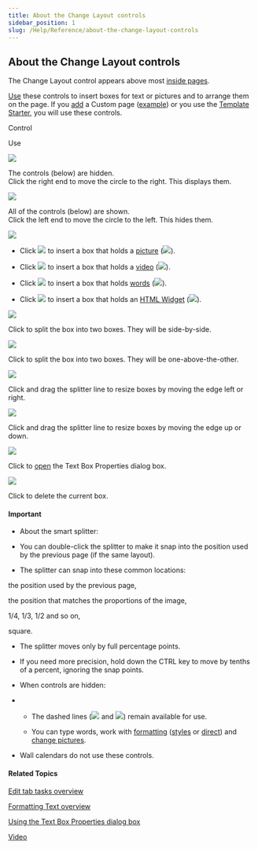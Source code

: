 ```yaml
---
title: About the Change Layout controls
sidebar_position: 1
slug: /Help/Reference/about-the-change-layout-controls
---
```


## About the Change Layout controls

The Change Layout control appears above most [inside pages](../../Concepts/Inside_pages.md).

[Use](Using_the_Change_Layout_controls.md) these controls to insert boxes for text or pictures and to arrange them on the page. If you [add](Add_a_page.md) a Custom page ([example](Custom_page_template_example.md)) or you use the [Template Starter](../../Concepts/Template_Starter.md), you will use these controls.

 

Control

Use

![](/ref-docs-assets/images/Tasks/Edit_tasks/ChangeLayoutHiddenLITE.png)

The controls (below) are hidden.  
Click the right end to move the circle to the right. This displays them.

![](/ref-docs-assets/images/Tasks/Edit_tasks/ChangeLayoutDisplayedLITE.png)

All of the controls (below) are shown.  
Click the left end to move the circle to the left. This hides them.

![](/ref-docs-assets/images/Tasks/Edit_tasks/PicVidTxtWidget.png)

-   Click ![](/ref-docs-assets/images/Tasks/Edit_tasks/PictureOnly.png) to insert a box that holds a [picture](../../Concepts/Picture.md) ([![](/ref-docs-assets/images/Tasks/imageplaceholder.png)](../../Concepts/Picture.md)).
    
-   Click ![](/ref-docs-assets/images/Tasks/Edit_tasks/VideoOnly.png) to insert a box that holds a [video](../../Concepts/Video.md) (![](/ref-docs-assets/images/Tasks/Edit_tasks/VideoCamera.png)).
    
-   Click ![](/ref-docs-assets/images/Tasks/Edit_tasks/TextOnly.png) to insert a box that holds [words](../../Concepts/Text_Box.md) (![](/ref-docs-assets/images/Tasks/Edit_tasks/TextBox.png)).
    
-   Click ![](/ref-docs-assets/images/Tasks/Edit_tasks/WidgetOnly.png) to insert a box that holds an [HTML Widget](../../Concepts/HTML_Widget.md) (![](/ref-docs-assets/images/Tasks/Edit_tasks/WidgeIcon.png)).
    

![](/ref-docs-assets/images/Tasks/Edit_tasks/InsertLefRt.png)

Click to split the box into two boxes. They will be side-by-side.

![](/ref-docs-assets/images/Tasks/Edit_tasks/InsertUpDown.png)

Click to split the box into two boxes. They will be one-above-the-other.

![](/ref-docs-assets/images/Tasks/Edit_tasks/ResizeHorizontally.png)

Click and drag the splitter line to resize boxes by moving the edge left or right.

![](/ref-docs-assets/images/Tasks/Edit_tasks/ResizeVertical.png)

Click and drag the splitter line to resize boxes by moving the edge up or down.

![](/ref-docs-assets/images/Tasks/Edit_tasks/TextBoxPropertiesStar.png)

Click to [open](../../User_Interface/Dialog_boxes/Text_Box_Properties_dialog_box.md) the Text Box Properties dialog box.

![](/ref-docs-assets/images/Tasks/Edit_tasks/DeleteGrayX.png)

Click to delete the current box.

#### Important

-   About the smart splitter:
    

-   You can double-click the splitter to make it snap into the position used by the previous page (if the same layout).
    
-   The splitter can snap into these common locations:
    

the position used by the previous page,

the position that matches the proportions of the image,

1/4, 1/3, 1/2 and so on,

square.

-   The splitter moves only by full percentage points.
    
-   If you need more precision, hold down the CTRL key to move by tenths of a percent, ignoring the snap points.
    

-   When controls are hidden:
    
-   -   The dashed lines (![](/ref-docs-assets/images/Tasks/Edit_tasks/ResizeHorizontally.png) and ![](/ref-docs-assets/images/Tasks/Edit_tasks/ResizeVertical.png)) remain available for use.
        
    -   You can type words, work with [formatting](../Basic_tasks/Formatting_text/Formatting_Text_overview.md) ([styles](../../Concepts/Styles.md) or [direct](../Basic_tasks/Formatting_text/Apply_direct_formatting.md)) and [change pictures](Change_picture.md).
        
-   Wall calendars do not use these controls.
    

#### Related Topics

[Edit tab tasks overview](Edit_tasks_overview.md)

[Formatting Text overview](../Basic_tasks/Formatting_text/Formatting_Text_overview.md)

[Using the Text Box Properties dialog box](Using_the_Language_tab.md)

[Video](../../FAQ/Instructional_Videos.md)